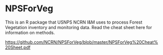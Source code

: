 # NPSForVeg

This is an R package that USNPS NCRN I&M uses to process Forest Vegetation inventory and monitoring data. Read the cheat sheet here for information on methods.

https://github.com/NCRN/NPSForVeg/blob/master/NPSForVeg%20Cheat%20Sheet.pdf
